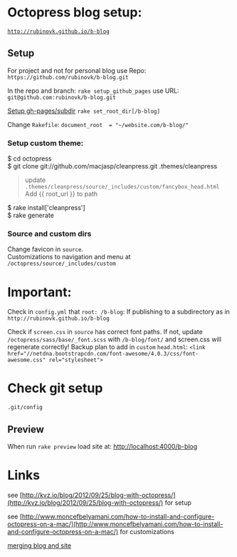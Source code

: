 # Octopress blog setup: 
[`http://rubinovk.github.io/b-blog`](http://rubinovk.github.io/b-blog)


## Setup

For project and not for personal blog use
Repo: `https://github.com/rubinovk/b-blog.git` 

In the repo and branch: 
`rake setup_github_pages`
use URL: `git@github.com:rubinovk/b-blog.git` 

[Setup gh-pages/subdir](http://octopress.org/docs/deploying/subdir/) 
`rake set_root_dir[/b-blog]`

Change `Rakefile`: 
`document_root  = "~/website.com/b-blog/"`


### Setup custom theme:

$ cd octopress  
$ git clone git://github.com/macjasp/cleanpress.git .themes/cleanpress  

> update `.themes/cleanpress/source/_includes/custom/fancybox_head.html`
Add {{ root_url }} to path

$ rake install['cleanpress']  
$ rake generate  

### Source and custom dirs

Change favicon in `source`.  
Customizations to navigation and menu at `/octopress/source/_includes/custom`

# Important:

Check in `config.yml`  that  `root: /b-blog`:
If publishing to a subdirectory as in `http://rubinovk.github.io/b-blog` 

Check if `screen.css` in `source` has correct font paths.
If not, update `/octopress/sass/base/_font.scss` with `/b-blog/font/` and screen.css will regenerate correctly!
Backup plan to add in `custom` `head.html`:
`<link href="//netdna.bootstrapcdn.com/font-awesome/4.0.3/css/font-awesome.css" rel="stylesheet">`

# Check git setup

`.git/config` 

## Preview 

When run `rake preview` load site at: [http://localhost:4000/b-blog](http://localhost:4000/b-blog)

# Links

see [http://kvz.io/blog/2012/09/25/blog-with-octopress/](http://kvz.io/blog/2012/09/25/blog-with-octopress/) for setup

see [http://www.moncefbelyamani.com/how-to-install-and-configure-octopress-on-a-mac/](http://www.moncefbelyamani.com/how-to-install-and-configure-octopress-on-a-mac/)
for customizations

[merging blog and site](http://marcgayle.com/2013/09/21/deploying-octopress-blog-to-an-existing-gh-pages-static-site/) 

